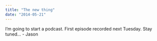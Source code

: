 ```yaml
---
title: "The new thing"
date: "2014-05-21"
---
```


<div class="content">
<p>I’m going to start a podcast. First episode recorded next Tuesday. Stay
tuned… - Jason</p>
</div>
